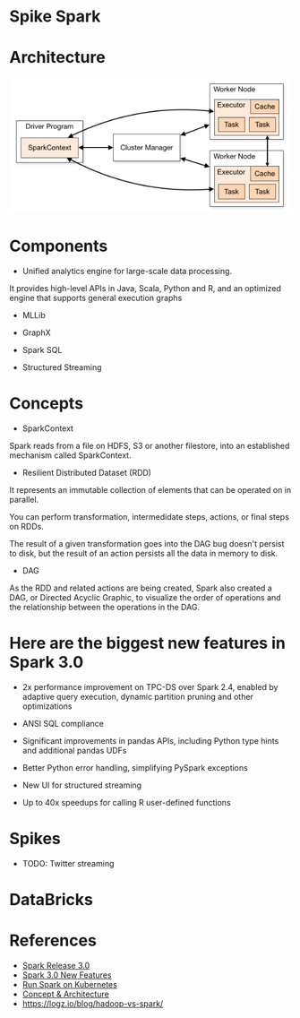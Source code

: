 # Spike Spark

# Architecture

![Cluster Overview](./cluster-overview.png)

# Components

- Unified analytics engine for large-scale data processing. 

It provides high-level APIs in Java, Scala, Python and R, and an optimized engine that supports general execution graphs

- MLLib

- GraphX

- Spark SQL

- Structured Streaming

# Concepts

- SparkContext

Spark reads from a file on HDFS, S3 or another filestore, into an established mechanism called SparkContext.

- Resilient Distributed Dataset (RDD)

It represents an immutable collection of elements that can be operated on in parallel.

You can perform transformation, intermedidate steps, actions, or final steps on RDDs. 

The result of a given transformation goes into the DAG bug doesn't persist to disk, but the result of an action persists all the data in memory to disk.

- DAG

As the RDD and related actions are being created, Spark also created a DAG, or Directed Acyclic Graphic, to visualize the order of operations and the relationship between the operations in the DAG. 






# Here are the biggest new features in Spark 3.0

- 2x performance improvement on TPC-DS over Spark 2.4, enabled by adaptive query execution, dynamic partition pruning and other optimizations

- ANSI SQL compliance
- Significant improvements in pandas APIs, including Python type hints and additional pandas UDFs
- Better Python error handling, simplifying PySpark exceptions
- New UI for structured streaming
- Up to 40x speedups for calling R user-defined functions

# Spikes

- TODO: Twitter streaming

# DataBricks

# References

 - [Spark Release 3.0](https://spark.apache.org/releases/spark-release-3-0-0.html)
 - [Spark 3.0 New Features](https://databricks.com/blog/2020/06/18/introducing-apache-spark-3-0-now-available-in-databricks-runtime-7-0.html)
 - [Run Spark on Kubernetes](https://spark.apache.org/docs/latest/running-on-kubernetes.html)
 - [Concept & Architecture](https://spark.apache.org/docs/latest/cluster-overview.html)
 - https://logz.io/blog/hadoop-vs-spark/
